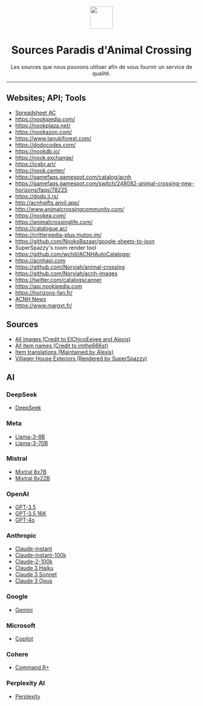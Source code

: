 <div align="center">
  <img src="https://user-images.githubusercontent.com/221550/79898529-64c51180-83d9-11ea-8c7c-cb266ddd0999.png" width="60" height="60">
  <h1>
    Sources Paradis d'Animal Crossing
  </h1>
  <p>
    Les sources que nous pouvons utiliser afin de vous fournir un service de qualité.
  </p>
</div>

---

## Websites; API; Tools
- [Spreadsheet AC](https://docs.google.com/spreadsheets/d/13d_LAJPlxMa_DubPTuirkIV4DERBMXbrWQsmSh8ReK4)
- https://nookipedia.com/ 
- https://nookplaza.net/ 
- https://nookazon.com/ 
- https://www.tanukiforest.com/ 
- https://dodocodes.com/ 
- https://nookdb.io/ 
- https://nook.exchange/ 
- https://icebr.art/ 
- https://nook.center/ 
- https://gamefaqs.gamespot.com/catalog/acnh 
- https://gamefaqs.gamespot.com/switch/248082-animal-crossing-new-horizons/faqs/78225 
- https://dodo.ij.rs/ 
- http://acnhgifts.anvil.app/ 
- http://www.animalcrossingcommunity.com/ 
- https://nookea.com/ 
- https://animalcrossinglife.com/
- https://catalogue.ac/
- https://critterpedia-plus.mutoo.im/
- https://github.com/NooksBazaar/google-sheets-to-json
- SuperSpazzy's room render tool
- https://github.com/wchill/ACNHAutoCataloger
- https://acnhapi.com
- https://github.com/Norviah/animal-crossing
- https://github.com/Norviah/acnh-images
- https://twitter.com/catalogscanner
- https://api.nookipedia.com
- https://horizons-fan.fr/
- [ACNH News](https://bento.me/acnhnews)
- https://www.margxt.fr/
## Sources
- [All images (Credit to ElChicoEevee and Alexis)](https://drive.google.com/drive/folders/1XSLItEbUltVep8qP6691AAPg6EXf_DUR)
- [All item names (Credit to imthe666st)](https://pastebin.com/rk4sW0GA)
- [Item translations (Maintained by Alexis)](https://drive.google.com/drive/folders/1E-583QgftqFKe4hhHiSB5bMfO73UjCSz)
- [Villager House Exteriors (Rendered by SuperSpazzy)](https://drive.google.com/drive/folders/1E-583QgftqFKe4hhHiSB5bMfO73UjCSz)
## AI
### DeepSeek
- [DeepSeek](https://www.deepseek.com/)
### Meta
- [Llama-3-8B](https://llama.meta.com/llama3/)
- [Llama-3-70B](https://llama.meta.com/llama3/)
### Mistral
- [Mixtral 8x7B](https://mistral.ai/fr/news/mixtral-of-experts/)
- [Mixtral 8x22B](https://mistral.ai/fr/technology/#models)
### OpenAI
- [GPT-3.5](https://openai.com/blog/chatgpt)
- [GPT-3.5 16K](https://platform.openai.com/docs/models/overview)
- [GPT-4o](https://openai.com/index/hello-gpt-4o/)
### Anthropic
- [Claude-instant](https://www.anthropic.com/claude)
- [Claude-instant-100k](https://www.anthropic.com/claude)
- [Claude-2-100k](https://www.anthropic.com/claude)
- [Claude 3 Haiku](https://www.anthropic.com/claude)
- [Claude 3 Sonnet](https://www.anthropic.com/claude)
- [Claude 3 Opus](https://www.anthropic.com/claude)
### Google
- [Gemini](https://deepmind.google/technologies/gemini/)
### Microsoft
- [Copilot](https://www.microsoft.com/fr-fr/copilot)
### Cohere
- [Command R+](https://cohere.com/command)
### Perplexity AI
- [Perplexity](https://www.perplexity.ai/)
